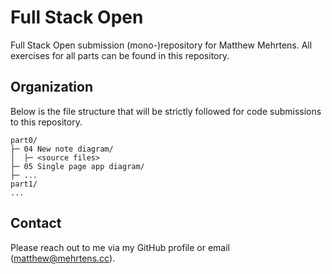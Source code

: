 # Full Stack Open

Full Stack Open submission (mono-)repository for Matthew Mehrtens. All exercises for all parts can be found in this repository.

## Organization

Below is the file structure that will be strictly followed for code submissions to this repository.

```text
part0/
├─ 04 New note diagram/
│  ├─ <source files>
├─ 05 Single page app diagram/
├─ ...
part1/
...
```

## Contact

Please reach out to me via my GitHub profile or email (matthew@mehrtens.cc).
